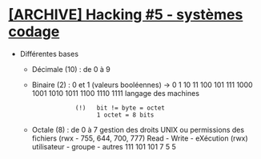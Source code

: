 # [[ARCHIVE] Hacking #5 - systèmes codage](https://www.youtube.com/watch?v=Ant1vqXVVYM&list=PLrSOXFDHBtfG0Fb0g--43a0b47e9hrwlB&index=12)

+ Différentes bases

    + Décimale (10) : de 0 à 9

    + Binaire (2)   : 0 et 1 (valeurs booléennes)
                      -> 0 1 10 11 100 101 111 1000 1001 1010 1011 1100 1110 1111
                      langage des machines

                      (!)   bit != byte = octet
                            1 octet = 8 bits

    + Octale (8)    : de 0 à 7
                      gestion des droits UNIX ou permissions des fichiers (rwx - 755, 644, 700, 777)
                      Read - Write - eXécution (rwx)
                      utilisateur - groupe - autres <!--Un rwx pour chacun-->
                      111           101      101    <!--droits binaires-->
                      7             5        5      <!--droits octales-->

